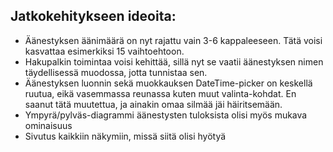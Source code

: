 ## Jatkokehitykseen ideoita:

- Äänestyksen äänimäärä on nyt rajattu vain 3-6 kappaleeseen. Tätä voisi kasvattaa esimerkiksi 15 vaihtoehtoon.
- Hakupalkin toimintaa voisi kehittää, sillä nyt se vaatii äänestyksen nimen täydellisessä muodossa, jotta tunnistaa sen.
- Äänestyksen luonnin sekä muokkauksen DateTime-picker on keskellä ruutua, eikä vasemmassa reunassa kuten muut valinta-kohdat. En saanut tätä muutettua, ja ainakin omaa silmää jäi häiritsemään.
- Ympyrä/pylväs-diagrammi äänestysten tuloksista olisi myös mukava ominaisuus
- Sivutus kaikkiin näkymiin, missä siitä olisi hyötyä
